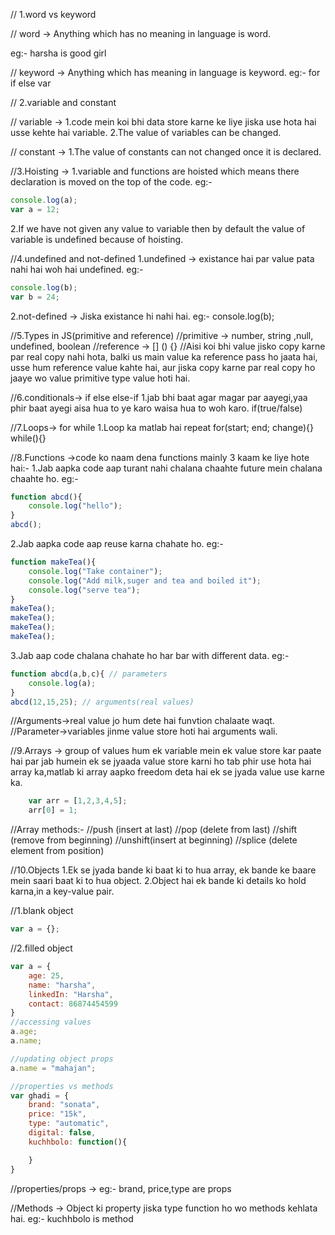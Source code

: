 // 1.word vs keyword

// word -> Anything which has no meaning in language is word.

eg:- harsha
     is 
     good 
     girl

// keyword -> Anything which has meaning in language is keyword.
eg:- for
     if
     else
     var

// 2.variable and constant

// variable -> 
1.code mein koi bhi data store karne ke liye jiska use hota hai usse kehte hai variable.
2.The value of variables can be changed.

// constant ->
1.The value of constants can not changed once it is declared.

//3.Hoisting ->
1.variable and functions are hoisted which means there declaration is moved on the top of the code.
eg:-
```javascript
console.log(a);
var a = 12;
```
2.If we have not given any value to variable then by default the value of variable is undefined because of hoisting.

//4.undefined and not-defined
1.undefined -> existance hai par value pata nahi hai woh hai undefined.
eg:-
```javascript
console.log(b);
var b = 24;
```
2.not-defined -> Jiska existance hi nahi hai.
eg:-
console.log(b); 

//5.Types in JS(primitive and reference)
//primitive -> number, string ,null, undefined, boolean
//reference -> [] () {}
//Aisi koi bhi value jisko copy karne par real copy nahi hota, balki us main value ka reference pass ho jaata hai, usse hum reference value kahte hai, aur jiska copy karne par real copy ho jaaye wo value primitive type value hoti hai.

//6.conditionals-> if else else-if
1.jab bhi baat agar magar par aayegi,yaa phir baat ayegi aisa hua to ye karo waisa hua to woh karo.
    if(true/false)

//7.Loops-> for while
1.Loop ka matlab hai repeat
for(start; end; change){}
while(){}

//8.Functions ->code ko naam dena 
functions mainly 3 kaam ke liye hote hai:-
1.Jab aapka code aap turant nahi chalana chaahte future mein chalana chaahte ho.
eg:-
```javascript
function abcd(){
    console.log("hello");
}
abcd();
```
2.Jab aapka code aap reuse karna chahate ho.
eg:-
```javascript
function makeTea(){
    console.log("Take container");
    console.log("Add milk,suger and tea and boiled it");
    console.log("serve tea");
}
makeTea();
makeTea();
makeTea();
makeTea();
```
3.Jab aap code chalana chahate ho har bar with different data.
eg:-
```javascript
function abcd(a,b,c){ // parameters
    console.log(a);
}
abcd(12,15,25); // arguments(real values)
```

//Arguments->real value jo hum dete hai funvtion chalaate waqt.
//Parameter->variables jinme value store hoti hai arguments wali.

//9.Arrays -> group of values
hum ek variable mein ek value store kar paate hai par jab humein ek se jyaada value store karni ho tab phir use hota hai array ka,matlab ki array aapko freedom deta hai ek se jyada value use karne ka.
```javascript
    var arr = [1,2,3,4,5];
    arr[0] = 1;
```
//Array methods:- 
//push (insert at last)
//pop (delete from last)
//shift (remove from beginning)
//unshift(insert at beginning)
//splice (delete element from position)

//10.Objects
1.Ek se jyada bande ki baat ki to hua array, ek bande ke baare mein saari baat ki to hua object.
2.Object hai ek bande ki details ko hold karna,in a key-value pair.

//1.blank object
```javascript
var a = {};
```
//2.filled object
```javascript
var a = {
    age: 25,
    name: "harsha",
    linkedIn: "Harsha",
    contact: 86874454599
}
//accessing values
a.age;
a.name;

//updating object props
a.name = "mahajan";

//properties vs methods
var ghadi = {
    brand: "sonata",
    price: "15k",
    type: "automatic",
    digital: false,
    kuchhbolo: function(){

    }
}
```
//properties/props -> eg:- brand, price,type are props

//Methods -> Object ki property jiska type function ho wo methods kehlata hai.
eg:- kuchhbolo is method